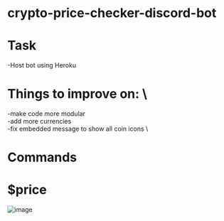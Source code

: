 # crypto-price-checker-discord-bot

# Task
-Host bot using Heroku

# Things to improve on: \

-make code more modular \
-add more currencies \
-fix embedded message to show all coin icons \

# Commands
# $price 
 ![image](https://user-images.githubusercontent.com/71401589/171096267-f36d7be6-03df-4045-8c03-50d1629ffb26.png) 
 

